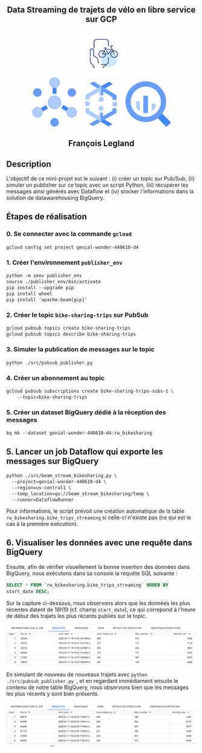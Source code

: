 
<h2 align="center">Data Streaming de trajets de vélo en libre service sur GCP</h2>

<div align="center">
  <img src="./docs/images/logo-velolibreservice.png" width="120" alt="Badge 3" />
</div>


<div align="center">
  <img src="./docs/images/logo-pubsub.png" width="120" alt="Badge 1" />
  <img src="./docs/images/logo-dataflow.png" width="120" alt="Badge 2" />
  <img src="./docs/images/logo-bigquery.png" width="120" alt="Badge 3" />
</div>

<h2 align="center">François Legland</h2>

## Description

L'objectif de ce mini-projet est le suivant : (i) créer un topic sur Pub/Sub, (ii) simuler un publisher sur ce topic avec un script Python, (iii) récupérer les messages ainsi générés avec Dataflow et (iv) stocker l'informations dans la solution de datawarehousing BigQuery.

## Étapes de réalisation

### 0. Se connecter avec la commande `gcloud`

```shell
gcloud config set project genial-wonder-440610-d4
```

### 1. Créer l'environnement `publisher_env`

```shell
python -m venv publisher_env
source ./publisher_env/bin/activate
pip install --upgrade pip
pip install wheel
pip install 'apache-beam[gcp]'
```
### 2. Créer le topic `bike-sharing-trips` sur PubSub

```shell
gcloud pubsub topics create bike-sharing-trips
gcloud pubsub topics describe bike-sharing-trips
```

### 3. Simuler la publication de messages sur le topic

```shell
python ./src/pubsub_publisher.py
```

### 4. Créer un abonnement au topic

```shell
gcloud pubsub subscriptions create bike-sharing-trips-subs-1 \
    --topic=bike-sharing-trips
```

### 5. Créer un dataset BigQuery dédié à la réception des messages

```shell
bq mk --dataset genial-wonder-440610-d4:rw_bikesharing
```

## 5. Lancer un job Dataflow qui exporte les messages sur BigQuery

```shell
python ./src/beam_stream_bikesharing.py \
  --project=genial-wonder-440610-d4 \
  --region=us-central1 \
  --temp_location=gs://beam_stream_bikesharing/temp \
  --runner=DataflowRunner
```

Pour informations, le script prévoit une création automatique de la table `rw_bikesharing.bike_trips_streaming` si celle-ci n'existe pas (ce qui est le cas à la première exécution).

## 6. Visualiser les données avec une requête dans BigQuery

Ensuite, afin de vérifier visuellement la bonne insertion des données dans BigQuery, nous exécutons dans sa console la requête SQL suivante :

```sql
SELECT * FROM `rw_bikesharing.bike_trips_streaming` ORDER BY
start_date DESC;
```

Sur la capture ci-dessous, nous observons alors que les données les plus récentes datent de 18h19 (cf. champ `start_date`), ce qui correpond à l'heure de début des trajets les plus récents publiés sur le topic.

<img src="./docs/images/capture_bq_1.png" alt="Exemple d'image" width="1000"/>

En simulant de nouveau de nouveaux trajets avec `python ./src/pubsub_publisher.py `, et en regardant immédiament ensuite le contenu de notre table BigQuery, nous observons bien que les messages les plus récents y sont bien présents.

<img src="./docs/images/capture_bq_2.png" alt="Exemple d'image" width="1000"/>

